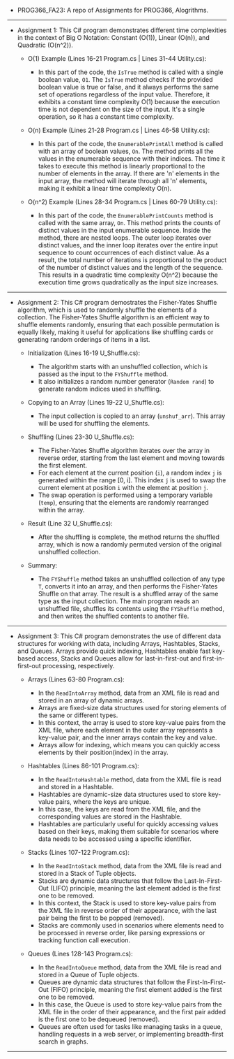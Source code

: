 - PROG366_FA23:
    A repo of Assignments for PROG366, Alogrithms.

----

- Assignment 1:
    This C# program demonstrates different time complexities in the context of Big O Notation: Constant (O(1)), Linear (O(n)), and Quadratic (O(n^2)).

    - O(1) Example (Lines 16-21 Program.cs | Lines 31-44 Utility.cs):
        - In this part of the code, the `IsTrue` method is called with a single boolean value,
          `O1`. The `IsTrue` method checks if the provided boolean value is true or false, and it always performs the same set of operations regardless of the input value. Therefore, it exhibits a constant time complexity O(1) because the execution time is not dependent on the size of the input. It's a single operation, so it has a constant time complexity.

    - O(n) Example (Lines 21-28 Program.cs | Lines 46-58 Utility.cs):
        - In this part of the code, the `EnumerablePrintAll` method is called with an array of
          boolean values, `On`. The method prints all the values in the enumerable sequence with their indices. The time it takes to execute this method is linearly proportional to the number of elements in the array. If there are 'n' elements in the input array, the method will iterate through all 'n' elements, making it exhibit a linear time complexity O(n).

    - O(n^2) Example (Lines 28-34 Program.cs | Lines 60-79 Utility.cs):
        - In this part of the code, the `EnumerablePrintCounts` method is called with the same
          array, `On`. This method prints the counts of distinct values in the input enumerable sequence. Inside the method, there are nested loops. The outer loop iterates over distinct values, and the inner loop iterates over the entire input sequence to count occurrences of each distinct value. As a result, the total number of iterations is proportional to the product of the number of distinct values and the length of the sequence. This results in a quadratic time complexity O(n^2) because the execution time grows quadratically as the input size increases.

----          

- Assignment 2:
    This C# program demostrates the Fisher-Yates Shuffle algorithm, which is used to randomly shuffle the elements of a collection. The Fisher-Yates Shuffle algorithm is an efficient way to shuffle elements randomly, ensuring that each possible permutation is equally likely, making it useful for applications like shuffling cards or generating random orderings of items in a list.

    - Initialization (Lines 16-19 U_Shuffle.cs):
        - The algorithm starts with an unshuffled collection,
          which is passed as the input to the `FYShuffle` method.
        - It also initializes a random number generator (`Random rand`)
          to generate random indices used in shuffling.

    - Copying to an Array (Lines 19-22 U_Shuffle.cs):
        - The input collection is copied to an array (`unshuf_arr`). 
          This array will be used for shuffling the elements.

    - Shuffling (Lines 23-30 U_Shuffle.cs):
        - The Fisher-Yates Shuffle algorithm iterates over the array in reverse order,
          starting from the last element and moving towards the first element.
        - For each element at the current position (`i`), a random index `j` is generated
          within the range [0, i]. This index `j` is used to swap the current element at position `i` with the element at position `j`.
        - The swap operation is performed using a temporary variable (`temp`), ensuring that the elements are randomly rearranged within the array.

    - Result (Line 32 U_Shuffle.cs):
        - After the shuffling is complete, the method returns the shuffled array, which is now a randomly permuted version of the original unshuffled collection.

    - Summary:
        - The `FYShuffle` method takes an unshuffled collection of any type `T`, converts it into
          an array, and then performs the Fisher-Yates Shuffle on that array. The result is a shuffled array of the same type as the input collection. The main program reads an unshuffled file, shuffles its contents using the `FYShuffle` method, and then writes the shuffled contents to another file.

----

- Assignment 3:
    This C# program demonstrates the use of different data structures for working with data, including Arrays, Hashtables, Stacks, and Queues. Arrays provide quick indexing, Hashtables enable fast key-based access, Stacks and Queues allow for last-in-first-out and first-in-first-out processing, respectively.

    - Arrays (Lines 63-80 Program.cs):
        - In the `ReadIntoArray` method, data from an XML file is read and stored in an array of
          dynamic arrays.
        - Arrays are fixed-size data structures used for storing elements of the same or different
          types.
        - In this context, the array is used to store key-value pairs from the XML file, where each
          element in the outer array represents a key-value pair, and the inner arrays contain the key and value.
        - Arrays allow for indexing, which means you can quickly access elements by their
          position(index) in the array.

    - Hashtables (Lines 86-101 Program.cs):
        - In the `ReadIntoHashtable` method, data from the XML file is read and stored in a
          Hashtable.
        - Hashtables are dynamic-size data structures used to store key-value pairs, where the keys
          are unique.
        - In this case, the keys are read from the XML file, and the corresponding values are
          stored in the Hashtable.
        - Hashtables are particularly useful for quickly accessing values based on their keys,
          making them suitable for scenarios where data needs to be accessed using a specific identifier.

    - Stacks (Lines 107-122 Program.cs):
        - In the `ReadIntoStack` method, data from the XML file is read and stored in a Stack of
          Tuple objects.
        - Stacks are dynamic data structures that follow the Last-In-First-Out (LIFO) principle,
          meaning the last element added is the first one to be removed.
        - In this context, the Stack is used to store key-value pairs from the XML file in
          reverse order of their appearance, with the last pair being the first to be popped (removed).
        - Stacks are commonly used in scenarios where elements need to be processed in reverse
          order, like parsing expressions or tracking function call execution.

    - Queues (Lines 128-143 Program.cs):
        - In the `ReadIntoQueue` method, data from the XML file is read and stored in a Queue of
          Tuple objects.
        - Queues are dynamic data structures that follow the First-In-First-Out (FIFO)
          principle, meaning the first element added is the first one to be removed.
        - In this case, the Queue is used to store key-value pairs from the XML file in the
          order of their appearance, and the first pair added is the first one to be dequeued (removed).
        - Queues are often used for tasks like managing tasks in a queue, handling requests in a
          web server, or implementing breadth-first search in graphs.

----